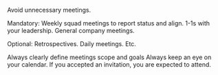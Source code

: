 Avoid unnecessary meetings.

Mandatory:
Weekly squad meetings to report status and align.
1-1s with your leadership.
General company meetings.

Optional:
Retrospectives.
Daily meetings.
Etc.

Always clearly define meetings scope and goals
Always keep an eye on your calendar. If you accepted an invitation, you are expected to attend.
